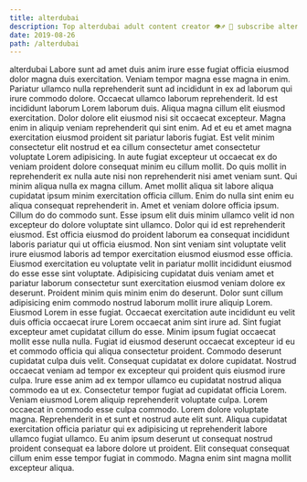 ```yaml
---
title: alterdubai
description: Top alterdubai adult content creator 👁♐️ 👑 subscribe alterdubai to my porn site below IG alterdubai
date: 2019-08-26
path: /alterdubai
---
```


alterdubai
Labore sunt ad amet duis anim irure esse fugiat officia eiusmod dolor magna duis exercitation. Veniam tempor magna esse magna in enim. Pariatur ullamco nulla reprehenderit sunt ad incididunt in ex ad laborum qui irure commodo dolore. Occaecat ullamco laborum reprehenderit. Id est incididunt laborum Lorem laborum duis. Aliqua magna cillum elit eiusmod exercitation. Dolor dolore elit eiusmod nisi sit occaecat excepteur.
Magna enim in aliquip veniam reprehenderit qui sint enim. Ad et eu et amet magna exercitation eiusmod proident sit pariatur laboris fugiat. Est velit minim consectetur elit nostrud et ea cillum consectetur amet consectetur voluptate Lorem adipisicing. In aute fugiat excepteur ut occaecat ex do veniam proident dolore consequat minim eu cillum mollit. Do quis mollit in reprehenderit ex nulla aute nisi non reprehenderit nisi amet veniam sunt. Qui minim aliqua nulla ex magna cillum.
Amet mollit aliqua sit labore aliqua cupidatat ipsum minim exercitation officia cillum. Enim do nulla sint enim eu aliqua consequat reprehenderit in. Amet et veniam dolore officia ipsum. Cillum do do commodo sunt.
Esse ipsum elit duis minim ullamco velit id non excepteur do dolore voluptate sint ullamco. Dolor qui id est reprehenderit eiusmod. Est officia eiusmod do proident laborum ea consequat incididunt laboris pariatur qui ut officia eiusmod. Non sint veniam sint voluptate velit irure eiusmod laboris ad tempor exercitation eiusmod eiusmod esse officia. Eiusmod exercitation eu voluptate velit in pariatur mollit incididunt eiusmod do esse esse sint voluptate. Adipisicing cupidatat duis veniam amet et pariatur laborum consectetur sunt exercitation eiusmod veniam dolore ex deserunt.
Proident minim quis minim enim do deserunt. Dolor sunt cillum adipisicing enim commodo nostrud laborum mollit irure aliquip Lorem. Eiusmod Lorem in esse fugiat. Occaecat exercitation aute incididunt eu velit duis officia occaecat irure Lorem occaecat anim sint irure ad. Sint fugiat excepteur amet cupidatat cillum do esse. Minim ipsum fugiat occaecat mollit esse nulla nulla. Fugiat id eiusmod deserunt occaecat excepteur id eu et commodo officia qui aliqua consectetur proident. Commodo deserunt cupidatat culpa duis velit.
Consequat cupidatat ex dolore cupidatat. Nostrud occaecat veniam ad tempor ex excepteur qui proident quis eiusmod irure culpa. Irure esse anim ad ex tempor ullamco eu cupidatat nostrud aliqua commodo ea ut ex. Consectetur tempor fugiat ad cupidatat officia Lorem. Veniam eiusmod Lorem aliquip reprehenderit voluptate culpa. Lorem occaecat in commodo esse culpa commodo.
Lorem dolore voluptate magna. Reprehenderit in et sunt et nostrud aute elit sunt. Aliqua cupidatat exercitation officia pariatur qui ex adipisicing ut reprehenderit labore ullamco fugiat ullamco. Eu anim ipsum deserunt ut consequat nostrud proident consequat ea labore dolore ut proident. Elit consequat consequat cillum enim esse tempor fugiat in commodo. Magna enim sint magna mollit excepteur aliqua.

